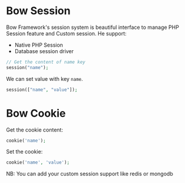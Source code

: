 # Bow Session

Bow Framework's session system is beautiful interface to manage PHP Session feature and Custom session.
He support:

- Native PHP Session
- Database session driver

```php
// Get the content of name key
session("name");
```

We can set value with key `name`.

```php
session(["name", "value"]);
```

# Bow Cookie

Get the cookie content:

```php
cookie('name');
```

Set the cookie:

```php
cookie('name', 'value');
```

NB: You can add your custom session support like redis or mongodb
